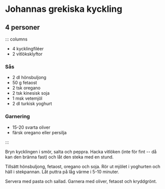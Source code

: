 # Johannas grekiska kyckling

## 4 personer

::: columns

-   4 kycklingfiléer
-   2 vitlöksklyftor

### Sås

-   2 dl hönsbuljong
-   50 g fetaost
-   2 tsk oregano
-   2 tsk kinesisk soja
-   1 msk vetemjöl
-   2 dl turkisk yoghurt

### Garnering

-   15-20 svarta oliver
-   färsk oregano eller persilja

:::

Bryn kycklingen i smör, salta och peppra. Hacka vitlöken (inte för fint -- då kan den
bränna fast) och låt den steka med en stund.

Tillsätt hönsbuljong, fetaost, oregano och soja. Rör ut mjölet i
yoghurten och häll i stekpannan. Låt puttra på låg värme i 5-10 minuter.

Servera med pasta och sallad. Garnera med oliver, fetaost och
kryddgrönt.
